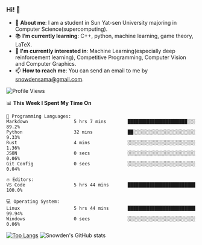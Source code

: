 ### Hi! 👋

+ :school: **About me**: I am a student in Sun Yat-sen University majoring in Computer Science(supercomputing).
+ :books: **I’m currently learning**: C++, python, machine learning, game theory, LaTeX.
+ :lollipop: **I'm currently interested in**: Machine Learning(especially deep reinforcement learning), Competitive Programming, Computer Vision and Computer Graphics.
+ 📫 **How to reach me**: You can send an email to me by snowdensama@gmail.com.

<!--START_SECTION:waka-->
![Profile Views](http://img.shields.io/badge/Profile%20Views-656-blue)

📊 **This Week I Spent My Time On** 

```text
💬 Programming Languages: 
Markdown                 5 hrs 7 mins        ██████████████████████░░░   89.2% 
Python                   32 mins             ██░░░░░░░░░░░░░░░░░░░░░░░   9.33% 
Rust                     4 mins              ░░░░░░░░░░░░░░░░░░░░░░░░░   1.36% 
JSON                     0 secs              ░░░░░░░░░░░░░░░░░░░░░░░░░   0.06% 
Git Config               0 secs              ░░░░░░░░░░░░░░░░░░░░░░░░░   0.04%

🔥 Editors: 
VS Code                  5 hrs 44 mins       █████████████████████████   100.0%

💻 Operating System: 
Linux                    5 hrs 44 mins       █████████████████████████   99.94% 
Windows                  0 secs              ░░░░░░░░░░░░░░░░░░░░░░░░░   0.06%

```


<!--END_SECTION:waka-->


[![Top Langs](https://github-readme-stats.vercel.app/api/top-langs/?username=lixk28&langs_count=8&layout=compact&hide_border=true)](https://github.com/lixk28/github-readme-stats)
![Snowden's GitHub stats](https://github-readme-stats.vercel.app/api?username=lixk28&show_icons=true&hide_border=true&count_private=true)



<!--
**lixk28/lixk28** is a ✨ _special_ ✨ repository because its `README.md` (this file) appears on your GitHub profile.

Here are some ideas to get you started:

- 🔭 I’m currently working on ...
- 🌱 I’m currently learning ...
- 👯 I’m looking to collaborate on ...
- 🤔 I’m looking for help with ...
- 💬 Ask me about ...
- 📫 How to reach me: ...
- 😄 Pronouns: ...
- ⚡ Fun fact: ...
  -->

